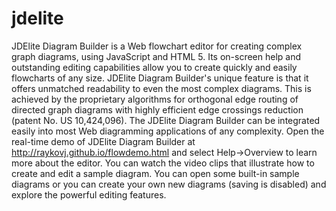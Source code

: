 # jdelite
JDElite Diagram Builder is a Web flowchart editor for creating complex graph diagrams, using JavaScript and HTML 5. Its on-screen help and outstanding editing capabilities allow you to create quickly and easily flowcharts of any size. JDElite Diagram Builder's unique feature is that it offers unmatched readability to even the most complex diagrams. This is achieved by the proprietary algorithms for orthogonal edge routing of directed graph diagrams with highly efficient edge crossings reduction (patent No. US 10,424,096). The JDElite Diagram Builder can be integrated easily into most Web diagramming applications of any complexity. Open the real-time demo of JDElite Diagram Builder at http://raykovj.github.io/flowdemo.html and select Help->Overview to learn more about the editor. You can watch the video clips that illustrate how to create and edit a sample diagram. You can open some built-in sample diagrams or you can create your own new diagrams (saving is disabled) and explore the powerful editing features.
